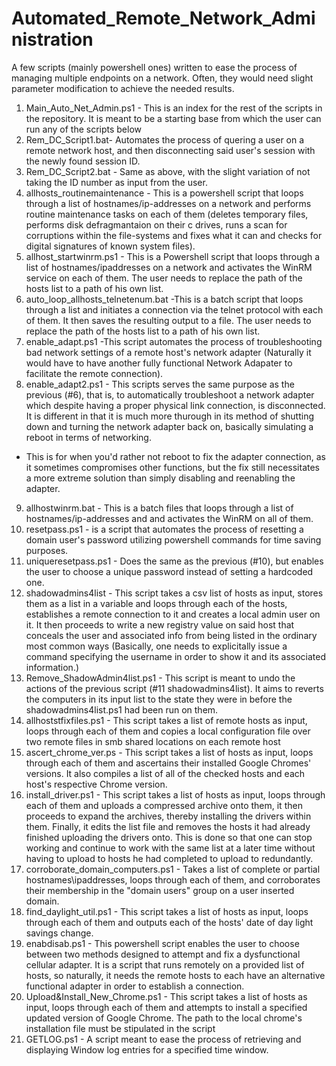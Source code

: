# Automated_Remote_Network_Administration
A few scripts (mainly powershell ones) written to ease the process of managing multiple endpoints on a network. 
Often, they would need slight parameter modification to achieve the needed results. 
1. Main_Auto_Net_Admin.ps1 - This is an index for the rest of the scripts in the repository. It is meant to be a starting base from which the user can run any of the scripts below
2. Rem_DC_Script1.bat- Automates the process of quering a user on a remote network host, and then disconnecting said user's session with the newly found session ID.  
3. Rem_DC_Script2.bat - Same as above, with the slight variation of not taking the ID number as input from the user. 
4. allhosts_routinemaintenance - This is a powershell script that loops through a list of hostnames/ip-addresses on a network and performs routine maintenance tasks on each of them (deletes temporary files, performs disk defragmantaion on their c drives, runs a scan for corruptions within the file-systems and fixes what it can and checks for digital signatures of known system files).
5. allhost_startwinrm.ps1 - This is a Powershell script that loops through a list of hostnames/ipaddresses on a network and activates the WinRM service on each of them. The user needs to replace the path of the hosts list to a path of his own list.
6. auto_loop_allhosts_telnetenum.bat -This is a batch script that loops through a list and initiates a connection via the telnet protocol with each of them. It then saves the resulting output to a file.  The user needs to replace the path of the hosts list to a path of his own list.
7. enable_adapt.ps1 -This script automates the process of troubleshooting bad network settings of a remote host's network adapter (Naturally it would have to have another fully functional Network Adapater to facilitate the remote connection).
8. enable_adapt2.ps1 - This scripts serves the same purpose as the previous (#6), that is, to automatically troubleshoot a network adapter which despite having a proper physical link connection, is disconnected.
It is different in that it is much more thurough in its method of shutting down and turning the network adapter back on, basically simulating a reboot in terms of networking.
* This is for when you'd rather not reboot to fix the adapter connection, as it sometimes compromises other functions, but the fix still necessitates a more extreme solution than simply disabling and reenabling the adapter.
9. allhostwinrm.bat - This is a batch files that loops through a list of hostnames/ip-addresses and and activates the WinRM on all of them.
10. resetpass.ps1 - is a script that automates the process of resetting a domain user's password utilizing powershell commands for time saving purposes.
11. uniqueresetpass.ps1 - Does the same as the previous (#10), but enables the user to choose a unique password instead of setting a hardcoded one.
12. shadowadmins4list - This script takes a csv list of hosts as input, stores them as a list in a variable and loops through each of the hosts, establishes a remote connection to it and creates a local admin user on it. It then proceeds to write a new registry value on said host that conceals the user and associated info from being listed in the ordinary most common ways (Basically, one needs to explicitally issue a command specifying the username in order to show it and its associated information.)
13. Remove_ShadowAdmin4list.ps1 - This script is meant to undo the actions of the previous script (#11 shadowadmins4list). It aims to reverts the computers in its input list to the state they were in before the shadowadmins4list.ps1 had been run on them.
14. allhoststfixfiles.ps1 - This script takes a list of remote hosts as input, loops through each of them and copies a local configuration file over two remote files in smb shared locations on each remote host
15. ascert_chrome_ver.ps - This script takes a list of hosts as input, loops through each of them and ascertains their installed Google Chromes' versions. It also compiles a list of all of the checked hosts and each host's respective Chrome version.
16. install_driver.ps1 - This script takes a list of hosts as input, loops through each of them and uploads a compressed archive onto them, it then proceeds to expand the archives, thereby installing the drivers within them. Finally, it edits the list file and removes the hosts it had already finished uploading the drivers onto.  This is done so that one can stop working and continue to work with the same list at a later time without having to upload to hosts he had completed to upload to redundantly. 
17. corroborate_domain_computers.ps1 - Takes a list of complete or partial hostnames\ipaddresses, loops through each of them, and corroborates their membership in the "domain users" group on a user inserted domain.
18. find_daylight_util.ps1 - This script takes a list of hosts as input, loops through each of them and outputs each of the hosts' date of day light savings change.
19. enabdisab.ps1 - This powershell script enables the user to choose between two methods designed to attempt and fix a dysfunctional cellular adapter. It is a script that runs remotely on a provided list of hosts, so naturally, it needs the remote hosts to each have an alternative functional adapter in order to establish a connection.
20. Upload&Install_New_Chrome.ps1 - This script takes a list of hosts as input, loops through each of them and attempts to install a specified updated version of Google Chrome. The path to the local chrome's installation file must be stipulated in the script 
21. GETLOG.ps1 - A script meant to ease the process of retrieving and displaying Window log entries for a specified time window.

